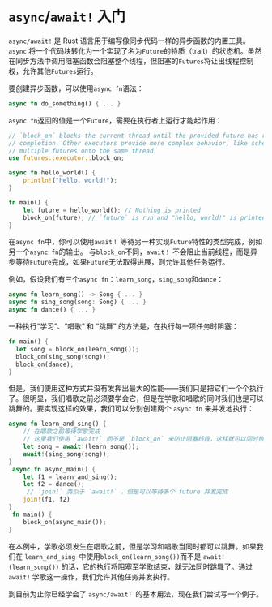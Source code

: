 # `async`/`await!` 入门

`async/await!` 是 Rust 语言用于编写像同步代码一样的异步函数的内置工具。`async` 将一个代码块转化为一个实现了名为` Future `的特质（trait）的状态机。虽然在同步方法中调用阻塞函数会阻塞整个线程，但阻塞的`Futures`将让出线程控制权，允许其他`Futures`运行。

要创建异步函数，可以使用`async fn`语法：

```rust
async fn do_something() { ... }
```

`async fn`返回的值是一个`Future`，需要在执行者上运行才能起作用：

```rust
// `block_on` blocks the current thread until the provided future has run to
// completion. Other executors provide more complex behavior, like scheudling
// multiple futures onto the same thread.
use futures::executor::block_on;

async fn hello_world() {
    println!("hello, world!");
}

fn main() {
    let future = hello_world(); // Nothing is printed
    block_on(future); // `future` is run and "hello, world!" is printed
}
```

在`async fn`中，你可以使用`await！` 等待另一种实现`Future`特性的类型完成，例如另一个`async fn`的输出。 与`block_on`不同，`await！` 不会阻止当前线程，而是异步等待`Future`完成，如果`Future`无法取得进展，则允许其他任务运行。

例如，假设我们有三个`async fn`：`learn_song`，`sing_song`和`dance`：

```rust
async fn learn_song() -> Song { ... }
async fn sing_song(song: Song) { ... }
async fn dance() { ... }
```

一种执行“学习”、“唱歌” 和 “跳舞” 的方法是，在执行每一项任务时阻塞：

```rust
fn main() {
  let song = block_on(learn_song());
  block_on(sing_song(song));
  block_on(dance);
}
```

但是，我们使用这种方式并没有发挥出最大的性能——我们只是把它们一个个执行了。很明显，我们唱歌之前必须要学会它，但是在学歌和唱歌的同时我们也是可以跳舞的。要实现这样的效果，我们可以分别创建两个 `async fn` 来并发地执行：

```rust
async fn learn_and_sing() {
    // 在唱歌之前等待学歌完成
    // 这里我们使用 `await!` 而不是 `block_on` 来防止阻塞线程，这样就可以同时执行 `dance` 了。
    let song = await!(learn_song());
    await!(sing_song(song));
}
 async fn async_main() {
    let f1 = learn_and_sing();
    let f2 = dance();
     // `join!` 类似于 `await!` ，但是可以等待多个 future 并发完成
    join!(f1, f2)
}
 fn main() {
    block_on(async_main());
}
```

在本例中，学歌必须发生在唱歌之前，但是学习和唱歌当同时都可以跳舞。如果我们在 `learn_and_sing `中使用` block_on(learn_song()) `而不是 `await!(learn_song())` 的话，它的执行将阻塞至学歌结束，就无法同时跳舞了。通过 `await!` 学歌这一操作，我们允许其他任务并发执行。

到目前为止你已经学会了 `async/await! `的基本用法，现在我们尝试写一个例子。
